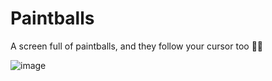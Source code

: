 # Paintballs

A screen full of paintballs, and they follow your cursor too 🐾🐾 

![image](https://github.com/1502shivam-singh/Flutter/blob/master/Checkd/Build/app/generated/Paintballs.gif)
